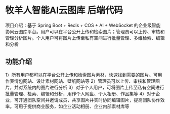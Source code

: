 # 牧羊人智能AI云图库 后端代码
项目介绍：基于 Spring Boot + Redis + COS + AI + WebSocket 的企业级智能协同云图库平台。用户可以在平台公开上传和检索图片；管理员可以上传、审核和管理分析图片。个人用户可将图片上传至私有空间进行批量管理、多维检索、编辑和分析
## 功能介绍
1）所有用户都可以在平台公开上传和检索图片素材，快速找到需要的图片。可用作表情包网站、设计素材网站、壁纸网站等
2）管理员可以上传、审核和管理图片，并对系统内的图片进行分析
3）对于个人用户，可将图片上传至私有空间进行批量管理、检索、编辑和分析，用作个人网盘、个人相册、作品集等
4）对于企业，可开通团队空间并邀请成员，共享图片并实时协同编辑图片，提高团队协作效率。可用于提供商业服务，如企业活动相册、企业内部素材库等
